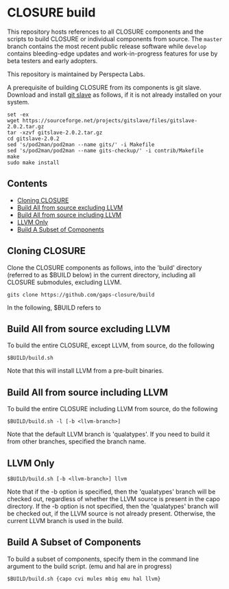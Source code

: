 # CLOSURE build
This repository hosts references to all CLOSURE components and the scripts to build CLOSURE or individual components from source. The `master` branch contains the most recent public release software while `develop` contains bleeding-edge updates and work-in-progress features for use by beta testers and early adopters.

This repository is maintained by Perspecta Labs.

A prerequisite of building CLOSURE from its components is git slave. Download and install [git slave](http://gitslave.sourceforge.net/) as follows, if it is not already installed on your system.
```
set -ex
wget https://sourceforge.net/projects/gitslave/files/gitslave-2.0.2.tar.gz
tar -xzvf gitslave-2.0.2.tar.gz
cd gitslave-2.0.2
sed 's/pod2man/pod2man --name gits/' -i Makefile
sed 's/pod2man/pod2man --name gits-checkup/' -i contrib/Makefile
make
sudo make install
```

## Contents
- [Cloning CLOSURE](#cloning-closure)
- [Build All from source excluding LLVM](#build-all-from-source-excluding-llvm)
- [Build All from source including LLVM](#build-all-from-source-including-llvm)
- [LLVM Only](#build-llvm-only)
- [Build A Subset of Components](#build-a-subset-of-components)

## Cloning CLOSURE
Clone the CLOSURE components as follows, into the 'build' directory (referred to as $BUILD below) in the current directory, including all CLOSURE submodules, excluding LLVM.

```
gits clone https://github.com/gaps-closure/build
```
In the following, $BUILD refers to 


## Build All from source excluding LLVM
To build the entire CLOSURE, except LLVM, from source, do the following

```
$BUILD/build.sh
```

Note that this will install LLVM from a pre-built binaries.

## Build All from source including LLVM
To build the entire CLOSURE including LLVM from source, do the following

```
$BUILD/build.sh -l [-b <llvm-branch>]
```
Note that the default LLVM branch is 'qualatypes'. If you need to build it from other branches, specified the branch name.

## LLVM Only
```
$BUILD/build.sh [-b <llvm-branch>] llvm
```
Note that if the -b <llvm-branch> option is specified, then the 'qualatypes' branch will be checked out, regardless of whether the LLVM source is present in the capo directory.
If the -b <llvm-branch> option is not specified, then the 'qualatypes' branch will be checked out, if the LLVM source is not already present. Otherwise, the current LLVM branch is used in the build.

## Build A Subset of Components
To build a subset of components, specify them in the command line argument to the build script. (emu and hal are in progress)

```
$BUILD/build.sh {capo cvi mules mbig emu hal llvm}
```

